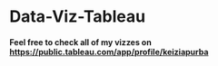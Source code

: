 # Data-Viz-Tableau
#### Feel free to check all of my vizzes on https://public.tableau.com/app/profile/keiziapurba
